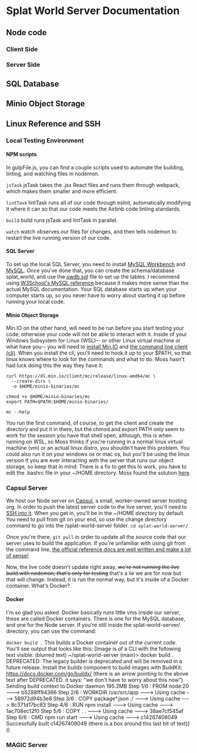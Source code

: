# Splat World Server Documentation

## Node code
### Client Side
### Server Side

## SQL Database

## Minio Object Storage

## Linux Reference and SSH
### Local Testing Environment  

#### NPM scripts  
In gulpFile.js, you can find a couple scripts used to automate the building, linting, and watching files in nodemon.   

`jsTask`
jsTask takes the .jsx React files and runs them through webpack, which makes them smaller and more efficient. 

`lintTask`
lintTask runs all of our code through eslint, automatically modifying it where it can so that our code meets the Airbnb code linting standards. 

`build`
build runs jsTask and lintTask in parallel. 

`watch`
watch observes our files for changes, and then tells nodemon to restart the live running version of our code. 


#### SQL Server
To set up the local SQL Server, you need to install [MySQL Workbench](https://dev.mysql.com/downloads/workbench/) and [MySQL](https://dev.mysql.com/downloads/mysql/). Once you've done that, you can create the schema/database splat_world, and use the [swdb.sql](server/sql/swdb.sql) file to set up the tables. I recommend using [W3School's MySQL reference](https://www.w3schools.com/mysql/) because it makes more sense than the actual MySQL documentation. Your SQL database starts up when your computer starts up, so you never have to worry about starting it up before running your local code.

#### Minio Object Storage
Min.IO on the other hand, will need to be run before you start testing your code, otherwise your code will not be able to interact with it. Inside of your Windows Subsystem for Linux (WSL)-- or other Linux virtual machine or what have you-- you will need to [install Min.IO](https://min.io/docs/minio/linux/operations/install-deploy-manage/deploy-minio-single-node-single-drive.html#minio-snsd) and [the command line client (cli)](https://min.io/docs/minio/linux/reference/minio-mc.html). When you install the cli, you'll need to hook it up to your $PATH, so that linux knows where to look for the commands and what to do. Moss hasn't had luck doing this the way they have it:
```
curl https://dl.min.io/client/mc/release/linux-amd64/mc \
  --create-dirs \
  -o $HOME/minio-binaries/mc

chmod +x $HOME/minio-binaries/mc
export PATH=$PATH:$HOME/minio-binaries/

mc --help
```
You run the first command, of course, to get the client and create the directory and put it in there, but the chmod and export PATH only seem to work for the session you have that shell open, although, this is when running on WSL, so Moss thinks if you're running in a normal linux virtual machine (vm) or an actual linux distro, you shouldn't have this problem. You could also run it on your windows os or mac os, but you'll be using the linux version if you are ever interacting with the server that runs our object storage, so keep that in mind. 
There is a fix to get this to work, you have to edit the .bashrc file in your ~/HOME directory. Moss found the solution [here](https://stackoverflow.com/questions/66305717/adding-path-variable-in-wsl).

### Capsul Server
We host our Node server on [Capsul](https://capsul.org/), a small, worker-owned server hosting org. In order to push the latest server code to the live server, you'll need to [SSH into it](https://github.com/MossLimpert/splat-world-server?tab=readme-ov-file#linux-reference-and-ssh). 
When you get in, you'll be in the ~/HOME directory by default. You need to pull from git on your end, so use the change directory command to go into the /splat-world-server folder.
`cd splat-world-server/`

Once you're there, `git pull` in order to update all the source code that our server uses to build the application. If you're unfamiliar with using git from the command line, [the official reference docs are well written and make a lot of sense!](https://git-scm.com/docs) 

Now, the live code doesn't update right away, ~~we're not running the live build with nodemon, that's only for testing~~ that's a lie we are for now but that will change. Instead, it is run the normal way, but it's inside of a Docker container. What's Docker?

#### Docker
I'm so glad you asked. Docker basically runs little vms inside our server, these are called Docker containers. There is one for the MySQL database, and one for the Node server. If you're still inside the splat-world-server/ directory, you can use the command:

`docker build .`
This builds a Docker container out of the current code. You'll see output that looks like this:
[Image is of a CLI with the following text visible: (blurred text) ~/splat-world-server (main)> docker build .
DEPRECATED: The legacy builder is deprecated and will be removed in a future release.
            Install the buildx component to build images with BuildKit:
            https://docs.docker.com/go/buildx/
(there is an arrow pointing to the above text after DEPRECATED. it says: "we don't have to worry about this now")
Sending build context to Docker daemon  195.2MB
Step 1/6 : FROM node:20
 ---> b5288ff94366
Step 2/6 : WORKDIR /usr/src/app
 ---> Using cache
 ---> 58972d94b3e8
Step 3/6 : COPY package*.json ./
 ---> Using cache
 ---> 8c371d17bc83
Step 4/6 : RUN npm install
 ---> Using cache
 ---> 1ac708ec12f0
Step 5/6 : COPY . .
 ---> Using cache
 ---> 38ae7cf545af
Step 6/6 : CMD npm run start
 ---> Using cache
 ---> c14267408049
Successfully built c14267408049 (there is a box around this last bit of text)] ()

### MAGIC Server

